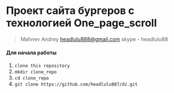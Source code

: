 # Проект сайта бургеров с технологией One_page_scroll

> Mahnev Andrey
headlulu888@gmail.com
skype - headlulu88

#### Для начала работы 

1. ```clone this repository```
2. ```mkdir clone_repo```
3. ```cd clone_repo```
4. ```git clone https://github.com/headlulu887/dz.git```
